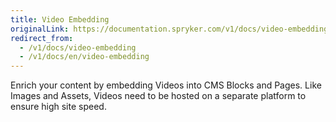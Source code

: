 ```yaml
---
title: Video Embedding
originalLink: https://documentation.spryker.com/v1/docs/video-embedding
redirect_from:
  - /v1/docs/video-embedding
  - /v1/docs/en/video-embedding
---
```


Enrich your content by embedding Videos into CMS Blocks and Pages. Like Images and Assets, Videos need to be hosted on a separate platform to ensure high site speed.
